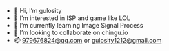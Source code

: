 - 👋 Hi, I’m gulosity
- 👀 I’m interested in ISP and game like LOL
- 🌱 I’m currently learning Image Signal Process
- 💞️ I’m looking to collaborate on chingu.io
- 📫 979676824@qq.com or gulosity1212@gmail.com

<!---
gulosity1212/gulosity1212 is a ✨ special ✨ repository because its `README.md` (this file) appears on your GitHub profile.
You can click the Preview link to take a look at your changes.
--->
